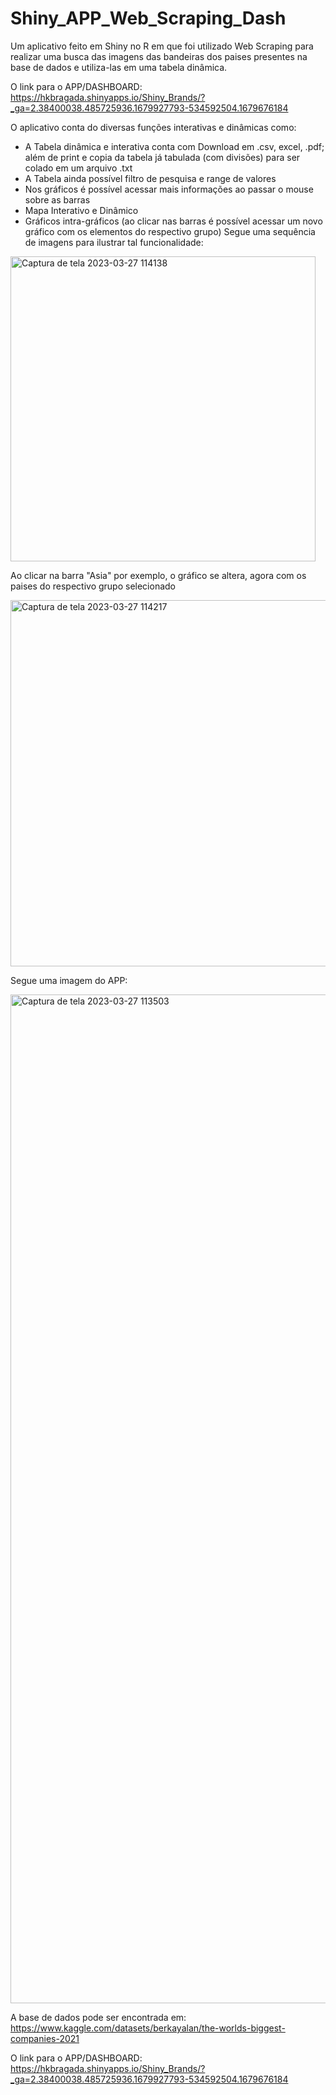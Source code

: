 # Shiny_APP_Web_Scraping_Dash
Um aplicativo feito em Shiny no R em que foi utilizado Web Scraping para realizar uma busca das imagens das bandeiras dos paises presentes na base de dados e utiliza-las em uma tabela dinâmica.

O link para o APP/DASHBOARD: https://hkbragada.shinyapps.io/Shiny_Brands/?_ga=2.38400038.485725936.1679927793-534592504.1679676184

O aplicativo conta do diversas funções interativas e dinâmicas como:
- A Tabela dinâmica e interativa conta com Download em .csv, excel, .pdf; além de print e copia da tabela já tabulada (com divisões) para ser colado em um arquivo .txt
- A Tabela ainda possível filtro de pesquisa e range de valores
- Nos gráficos é possível acessar mais informações ao passar o mouse sobre as barras
- Mapa Interativo e Dinâmico 
- Gráficos intra-gráficos (ao clicar nas barras é possível acessar um novo gráfico com os elementos do respectivo grupo)
Segue uma sequência de imagens para ilustrar tal funcionalidade:

<img width="488" alt="Captura de tela 2023-03-27 114138" src="https://user-images.githubusercontent.com/80830247/227978212-c067e1e3-af55-41c2-8d1b-5e2616557a93.png">

Ao clicar na barra "Asia" por exemplo, o gráfico se altera, agora com os paises do respectivo grupo selecionado


<img width="586" alt="Captura de tela 2023-03-27 114217" src="https://user-images.githubusercontent.com/80830247/227978264-b93eb098-9e7a-406a-bce0-22e1244246b2.png">

Segue uma imagem do APP:

<img width="1614" alt="Captura de tela 2023-03-27 113503" src="https://user-images.githubusercontent.com/80830247/227978759-74535023-cfd4-4d38-a694-16531ef52cc3.png">

A base de dados pode ser encontrada em: https://www.kaggle.com/datasets/berkayalan/the-worlds-biggest-companies-2021

O link para o APP/DASHBOARD: https://hkbragada.shinyapps.io/Shiny_Brands/?_ga=2.38400038.485725936.1679927793-534592504.1679676184
